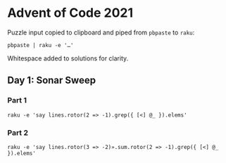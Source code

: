 # Advent of Code 2021

Puzzle input copied to clipboard and piped from `pbpaste` to `raku`:
```
pbpaste | raku -e '…'
```

Whitespace added to solutions for clarity.

## Day 1: Sonar Sweep
### Part 1
```
raku -e 'say lines.rotor(2 => -1).grep({ [<] @_ }).elems'
```

### Part 2
```
raku -e 'say lines.rotor(3 => -2)».sum.rotor(2 => -1).grep({ [<] @_ }).elems'
```
